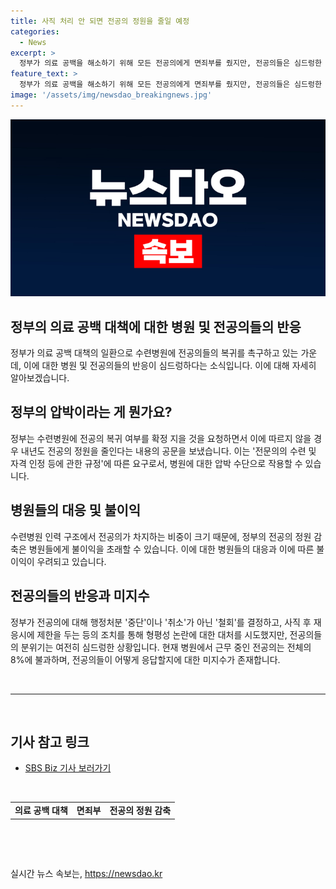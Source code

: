 ```yaml
---
title: 사직 처리 안 되면 전공의 정원을 줄일 예정
categories:
  - News
excerpt: >
  정부가 의료 공백을 해소하기 위해 모든 전공의에게 면죄부를 줬지만, 전공의들은 심드렁한 반응을 보이고 있습니다. 정부는 병원에 압박을 가하는 모습으로, 수련병원에 전공의 복귀 여부를 확정 지을 것을 요청하고, 그에 따르지 않을 경우 내년 전공의 정원을 줄인다는 내용의 공문을 발송했습니다. 이에 따라 병원들은 불이익을 받을 수 있습니다. 전체의 8%에 불과한 현재 근무 중인 전공의 약 1천여 명은 돌아올 지 여부는 미지수입니다. (150자)
feature_text: >
  정부가 의료 공백을 해소하기 위해 모든 전공의에게 면죄부를 줬지만, 전공의들은 심드렁한 반응을 보이고 있습니다. 정부는 병원에 압박을 가하는 모습으로, 수련병원에 전공의 복귀 여부를 확정 지을 것을 요청하고, 그에 따르지 않을 경우 내년 전공의 정원을 줄인다는 내용의 공문을 발송했습니다. 이에 따라 병원들은 불이익을 받을 수 있습니다. 전체의 8%에 불과한 현재 근무 중인 전공의 약 1천여 명은 돌아올 지 여부는 미지수입니다. (150자)
image: '/assets/img/newsdao_breakingnews.jpg'
---
```


<p><img src="/assets/img/newsdao_breakingnews.jpg" alt="implanttips 속보" /></p>

<h2>정부의 의료 공백 대책에 대한 병원 및 전공의들의 반응</h2>

<p data-ke-size="size16">정부가 의료 공백 대책의 일환으로 수련병원에 전공의들의 복귀를 촉구하고 있는 가운데, 이에 대한 병원 및 전공의들의 반응이 심드렁하다는 소식입니다. 이에 대해 자세히 알아보겠습니다.</p>

<h2 data-ke-size="size26">정부의 압박이라는 게 뭔가요?</h2>

<p data-ke-size="size16">정부는 수련병원에 전공의 복귀 여부를 확정 지을 것을 요청하면서 이에 따르지 않을 경우 내년도 전공의 정원을 줄인다는 내용의 공문을 보냈습니다. 이는 '전문의의 수련 및 자격 인정 등에 관한 규정'에 따른 요구로서, 병원에 대한 압박 수단으로 작용할 수 있습니다.</p>

<h2 data-ke-size="size26">병원들의 대응 및 불이익</h2>

<p data-ke-size="size16">수련병원 인력 구조에서 전공의가 차지하는 비중이 크기 때문에, 정부의 전공의 정원 감축은 병원들에게 불이익을 초래할 수 있습니다. 이에 대한 병원들의 대응과 이에 따른 불이익이 우려되고 있습니다.</p>

<h2 data-ke-size="size26">전공의들의 반응과 미지수</h2>

<p data-ke-size="size16">정부가 전공의에 대해 행정처분 '중단'이나 '취소'가 아닌 '철회'를 결정하고, 사직 후 재응시에 제한을 두는 등의 조치를 통해 형평성 논란에 대한 대처를 시도했지만, 전공의들의 분위기는 여전히 심드렁한 상황입니다. 현재 병원에서 근무 중인 전공의는 전체의 8%에 불과하며, 전공의들이 어떻게 응답할지에 대한 미지수가 존재합니다.</p>

<p data-ke-size="size16">&nbsp;</p>

<hr>

<p data-ke-size="size16">&nbsp;</p>

<h2 data-ke-size="size26">기사 참고 링크</h2>

<p data-ke-size="size16"></p>

<ul>
  <li><a href="https://url.kr/9pghjn">SBS Biz 기사 보러가기</a></li>
</ul>

<p data-ke-size="size16">&nbsp;</p>

<table>
<tbody>
<tr>
<td style="text-align: center; height: 17px;"><b>의료 공백 대책</b></td>
<td style="text-align: center; height: 17px;"><b>면죄부</b></td>
<td style="text-align: center; height: 17px;"><b>전공의 정원 감축</b></td>
</tr>
</tbody>
</table>

<p data-ke-size="size16">&nbsp;</p>

<p data-ke-size="size16">&nbsp;</p>
실시간 뉴스 속보는, <a href="https://newsdao.kr" rel="dofollow">https://newsdao.kr</a>


